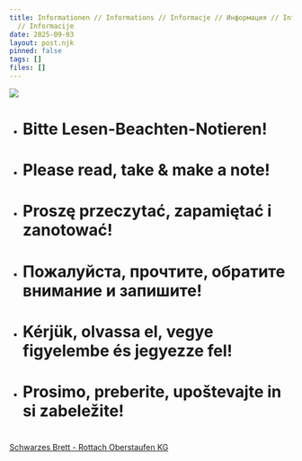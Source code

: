 ```yaml
---
title: Informationen // Informations // Informacje // Информация // Információk
  // Informacije
date: 2025-09-03
layout: post.njk
pinned: false
tags: []
files: []
---
```

![](/uploads/240605_rottach_logo_jpeg_farbig_v02.jpg)

* # Bitte Lesen-Beachten-Notieren!
* # Please read, take & make a note!
* # Proszę przeczytać, zapamiętać i zanotować!
* # Пожалуйста, прочтите, обратите внимание и запишите!
* # Kérjük, olvassa el, vegye figyelembe és jegyezze fel!
* # Prosimo, preberite, upoštevajte in si zabeležite!





# 
[](https://rottachblechverarbeitung-my.sharepoint.com/:f:/g/personal/luis_rottach_rottach_com/EoDReR-Dl-lBi2xicdX9jGIBlR9bg1O_jlGwcac7peA-Xw?e=hbQGd0)
[Schwarzes Brett - Rottach Oberstaufen KG](https://rottachblechverarbeitung-my.sharepoint.com/:f:/g/personal/luis_rottach_rottach_com/EoDReR-Dl-lBi2xicdX9jGIBlR9bg1O_jlGwcac7peA-Xw?e=uAQFsi)
